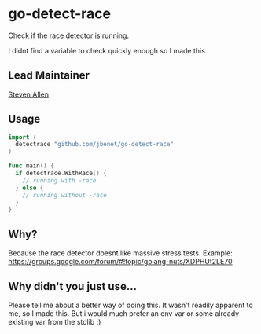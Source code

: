 # go-detect-race

Check if the race detector is running.

I didnt find a variable to check quickly enough so I made this.

## Lead Maintainer

[Steven Allen](https://github.com/Stebalien)

## Usage

```go
import (
  detectrace "github.com/jbenet/go-detect-race"
)

func main() {
  if detectrace.WithRace() {
    // running with -race
  } else {
    // running without -race
  }
}
```

## Why?

Because the race detector doesnt like massive stress tests. Example:
https://groups.google.com/forum/#!topic/golang-nuts/XDPHUt2LE70

## Why didn't you just use...

Please tell me about a better way of doing this. It wasn't
readily apparent to me, so I made this. But i would much prefer
an env var or some already existing var from the stdlib :)
